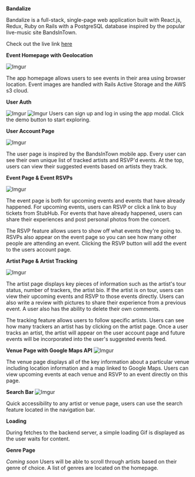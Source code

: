 **Bandalize**

Bandalize is a full-stack, single-page web application built with React.js, Redux, Ruby on Rails with a PostgreSQL database inspired by the popular live-music site BandsInTown.

Check out the live link [here](https://bandalize.herokuapp.com/)


**Event Homepage with Geolocation**

![Imgur](https://i.imgur.com/IItz1H4.png)

The app homepage allows users to see events in their area using browser location. Event images are handled with Rails Active Storage and the AWS s3 cloud.

**User Auth**

![Imgur](https://i.imgur.com/szA20pt.png)
![Imgur](https://i.imgur.com/ODHR2af.png)
Users can sign up and log in using the app modal. Click the demo button to start exploring.

**User Account Page**

![Imgur](https://i.imgur.com/qrw2qBb.png)

The user page is inspired by the BandsInTown mobile app. Every user can see their own unique list of tracked artists and RSVP'd events. At the top, users can view their suggested events based on artists they track.

**Event Page & Event RSVPs**

![Imgur](https://i.imgur.com/lDVbwIu.png)

The event page is both for upcoming events and events that have already happened. For upcoming events, users can RSVP or click a link to buy tickets from StubHub. For events that have already happened, users can share their experiences and post personal photos from the concert.

The RSVP feature allows users to show off what events they're going to. RSVPs also appear on the event page so you can see how many other people are attending an event. Clicking the RSVP button will add the event to the users account page.

**Artist Page & Artist Tracking**

![Imgur](https://i.imgur.com/ToEiZG9.png)

The artist page displays key pieces of information such as the artist's tour status, number of trackers, the artist bio. If the artist is on tour, users can view their upcoming events and RSVP to those events directly. Users can also write a review with pictures to share their experience from a previous event. A user also has the ability to delete their own comments.

The tracking feature allows users to follow specific artists. Users can see how many trackers an artist has by clicking on the artist page. Once a user tracks an artist, the artist will appear on the user account page and future events will be incorporated into the user's suggested events feed.

**Venue Page with Google Maps API**
![Imgur](https://i.imgur.com/1d9UfEX.png)

The venue page displays all of the key information about a particular venue including location information and a map linked to Google Maps. Users can view upcoming events at each venue and RSVP to an event directly on this page.

**Search Bar**
![Imgur](https://i.imgur.com/7Kfm0xK.png)

Quick accessibility to any artist or venue page, users can use the search feature located in the navigation bar.

**Loading**

During fetches to the backend server, a simple loading Gif is displayed as the user waits for content.

**Genre Page**

*Coming soon* Users will be able to scroll through artists based on their genre of choice. A list of genres are located on the homepage.
